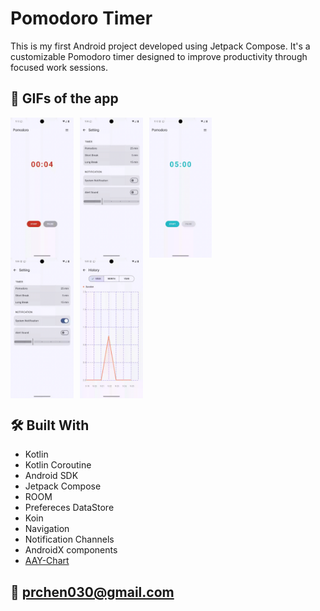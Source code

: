 # Pomodoro Timer
This is my first Android project developed using Jetpack Compose. It's a customizable Pomodoro timer designed to improve productivity through focused work sessions.

## 📸 GIFs of the app
<div style="display: flex; gap: 10px;">
  <img src="myRepo/TimerScreen.gif" width="20%" height="20%" />
  <img src="myRepo/SettingScreen_notification.gif" width="20%" height="20%" />
  <img src="myRepo/Notification.gif" width="20%" height="20%" />
</div>
<div style="display: flex; gap: 10px;">
  <img src="myRepo/SettingScreen_duration.gif" width="20%" height="20%" />
  <img src="myRepo/HistoryScreen.gif" width="20%" height="20%" />
</div>

## 🛠️ Built With
- Kotlin
- Kotlin Coroutine
- Android SDK
- Jetpack Compose
- ROOM
- Prefereces DataStore
- Koin
- Navigation
- Notification Channels
- AndroidX components
- [AAY-Chart](https://github.com/TheChance101/AAY-chart?utm_source=chatgpt.com)

## 📧 prchen030@gmail.com
